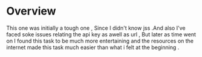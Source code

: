 # Overview
This one was initially a tough one , Since I didn't know jss .And also I've faced soke issues relating the api key as awell as url ,  But later as time went on I found this task to be much more entertaining and the resources on the internet made this task much easier than what i felt at the beginning .
